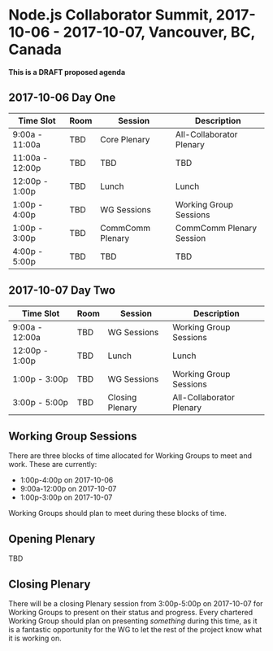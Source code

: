 # Node.js Collaborator Summit, 2017-10-06 - 2017-10-07, Vancouver, BC, Canada

**This is a DRAFT proposed agenda**

## 2017-10-06 Day One

|    Time Slot    | Room |      Session     |        Description       |
| --------------- | ---- | ---------------- | ------------------------ |
|  9:00a - 11:00a | TBD  | Core Plenary     | All-Collaborator Plenary |
| 11:00a - 12:00p | TBD  | TBD              | TBD                      |
| 12:00p - 1:00p  | TBD  | Lunch            | Lunch                    |
|  1:00p - 4:00p  | TBD  | WG Sessions      | Working Group Sessions   |
|  1:00p - 3:00p  | TBD  | CommComm Plenary | CommComm Plenary Session |
|  4:00p - 5:00p  | TBD  | TBD              | TBD                      |

## 2017-10-07 Day Two

|    Time Slot    | Room |      Session     |        Description       |
| --------------- | ---- | ---------------- | ------------------------ |
|  9:00a - 12:00a | TBD  | WG Sessions      | Working Group Sessions   |
| 12:00p - 1:00p  | TBD  | Lunch            | Lunch                    |
|  1:00p - 3:00p  | TBD  | WG Sessions      | Working Group Sessions   |
|  3:00p - 5:00p  | TBD  | Closing Plenary  | All-Collaborator Plenary |

## Working Group Sessions

There are three blocks of time allocated for Working Groups to meet and work.
These are currently:

* 1:00p-4:00p on 2017-10-06
* 9:00a-12:00p on 2017-10-07
* 1:00p-3:00p on 2017-10-07

Working Groups should plan to meet during these blocks of time.

## Opening Plenary

TBD

## Closing Plenary

There will be a closing Plenary session from 3:00p-5:00p on 2017-10-07 for
Working Groups to present on their status and progress. Every chartered
Working Group should plan on presenting *something* during this time, as it
is a fantastic opportunity for the WG to let the rest of the project know what
it is working on.
